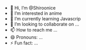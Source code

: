 - 👋 Hi, I’m @Shiroonice
- 👀 I’m interested in anime
- 🌱 I’m currently learning Javascrip
- 💞️ I’m looking to collaborate on ...
- 📫 How to reach me ...
- 😄 Pronouns: ...
- ⚡ Fun fact: ...

<!---
Shiroonice/Shiroonice is a ✨ special ✨ repository because its `README.md` (this file) appears on your GitHub profile.
You can click the Preview link to take a look at your changes.
--->
